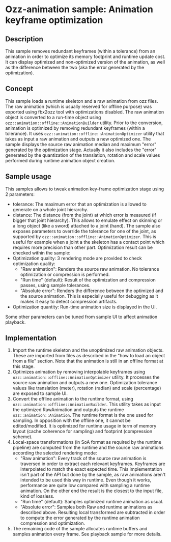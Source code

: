 # Ozz-animation sample: Animation keyframe optimization

## Description

This sample removes redundant keyframes (within a tolerance) from an animation in order to optimize its memory footprint and runtime update cost. It can display optimized and non-optimized version of the animation, as well as the difference between the two (aka the error generated by the optimization).

## Concept

This sample loads a runtime skeleton and a raw animation from ozz files. The raw animation (which is usually reserved for offline purpose) was exported using fbx2ozz tool with optimizations disabled. The raw animation object is converted to a run-time object using `ozz::animation::offline::AnimationBuilder` utility.
Prior to the conversion, animation is optimized by removing redundant keyframes (within a tolerance). It uses `ozz::animation::offline::AnimationOptimizer` utility that takes as input a raw animation and outputs a new optimized one.
The sample displays the source raw animation median and maximum "error" generated by the optimization stage. Actually it also includes the "error" generated by the quantization of the translation, rotation and scale values performed during runtime animation object creation.

## Sample usage

This samples allows to tweak animation key-frame optimization stage using 2 parameters:
  - tolerance: The maximum error that an optimization is allowed to generate on a whole joint hierarchy.
  - distance: The distance (from the joint) at which error is measured (if bigger that joint hierarchy). This allows to emulate effect on skinning or a long object (like a sword) attached to a joint (hand).
The sample also exposes parameters to override the tolerance for one of the joint, as supported by `ozz::animation::offline::AnimationOptimizer`. This is useful for example when a joint a the skeleton has a contact point which requires more precision than other part.
Optimization result can be checked within the sample:
- Optimization quality: 3 rendering mode are provided to check optimization quality:
   - "Raw animation": Renders the source raw animation. No tolerance optimization or compression is performed.
   - "Run time" (default): Result of the optimization and compression passes, using sample tolerances.
   - "Absolute error": Renders the difference between the optimized and the source animation. This is especially useful for debugging as it makes it easy to detect compression artifacts.
- Optimization quantity: Run-time animation size is displayed in the UI.

Some other parameters can be tuned from sample UI to affect animation playback.

## Implementation

1. Import the runtime skeleton and the unoptimized raw animation objects. These are imported from files as described in the "how to load an object from a file" section. Note that the animation is still in an offline format at this stage.
2. Optimizes animation by removing interpolable keyframes using `ozz::animation::offline::AnimationOptimizer` utility. It processes the source raw animation and outputs a new one. Optimization tolerance values like translation (meter), rotation (radian) and scale (percentage) are exposed to sample UI.
3. Convert the offline animation to the runtime format, using `ozz::animation::offline::AnimationBuilder`. This utility takes as input the optimized RawAnimation and outputs the runtime `ozz::animation::Animation`. The runtime format is the one used for sampling. In opposition with the offline one, it cannot be edited/modified. It is optimized for runtime usage in term of memory layout (cache coherence for sampling) and footprint (compression scheme).
4. Local-space transformations (in SoA format as required by the runtime pipeline) are computed from the runtime and the source raw animations according the selected rendering mode:
   - "Raw animation": Every track of the source raw animation is traversed in order to extract each relevant keyframes. Keyframes are interpolated to match the exact expected time. This implementation isn't part of the API but done by the sample, as raw animations aren't intended to be used this way in runtime. Even though it works, performance are quite low compared with sampling a runtime animation. On the other end the result is the closest to the input file, kind of lossless.
   - "Run time" (default): Samples optimized runtime animation as usual.
   - "Absolute error": Samples both Raw and runtime animations as described above. Resulting local transformed are subtracted in order to compute the error generated by the runtime animation compression and optimization.
5. The remaining code of the sample allocates runtime buffers and samples animation every frame. See playback sample for more details.
